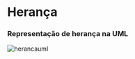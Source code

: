 # Herança

### Representação de herança na UML

![herancauml](https://user-images.githubusercontent.com/104468335/194680426-58d18d93-bc13-4048-aa7f-4a074cb8ef20.png)
